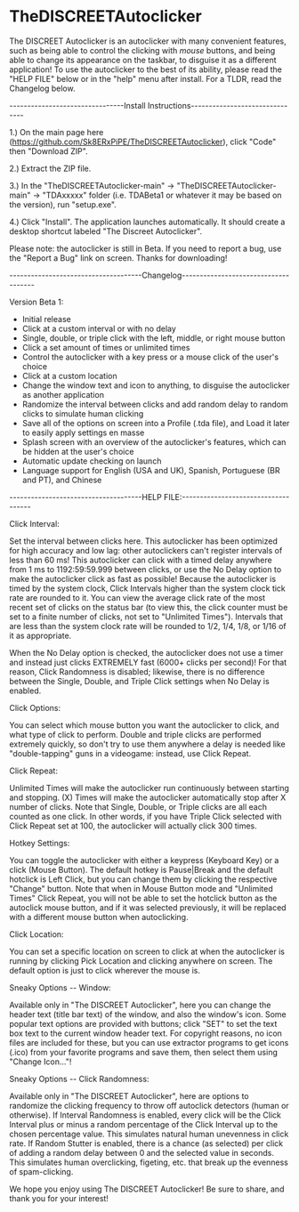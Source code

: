 # TheDISCREETAutoclicker

The DISCREET Autoclicker is an autoclicker with many convenient features, such as being able to control the clicking with *mouse* buttons, and being able to change its appearance on the taskbar, to disguise it as a different application! To use the autoclicker to the best of its ability, please read the "HELP FILE" below or in the "help" menu after install. For a TLDR, read the Changelog below.

--------------------------------Install Instructions-------------------------------

1.) On the main page here (https://github.com/Sk8ERxPiPE/TheDISCREETAutoclicker), click "Code" then "Download ZIP".

2.) Extract the ZIP file.

3.) In the "TheDISCREETAutoclicker-main" -> "TheDISCREETAutoclicker-main" -> "TDAxxxxx" folder (i.e. TDABeta1 or whatever it may be based on the version), run "setup.exe".

4.) Click "Install". The application launches automatically. It should create a desktop shortcut labeled "The Discreet Autoclicker".

Please note: the autoclicker is still in Beta. If you need to report a bug, use the "Report a Bug" link on screen. Thanks for downloading!

-------------------------------------Changelog-------------------------------------

Version Beta 1:
- Initial release
- Click at a custom interval or with no delay
- Single, double, or triple click with the left, middle, or right mouse button
- Click a set amount of times or unlimited times
- Control the autoclicker with a key press or a mouse click of the user's choice
- Click at a custom location
- Change the window text and icon to anything, to disguise the autoclicker as another application
- Randomize the interval between clicks and add random delay to random clicks to simulate human clicking
- Save all of the options on screen into a Profile (.tda file), and Load it later to easily apply settings en masse
- Splash screen with an overview of the autoclicker's features, which can be hidden at the user's choice
- Automatic update checking on launch
- Language support for English (USA and UK), Spanish, Portuguese (BR and PT), and Chinese

-------------------------------------HELP FILE:------------------------------------

Click Interval:

Set the interval between clicks here. This autoclicker has been optimized for high accuracy and low lag: other autoclickers can't register intervals of less than 60 ms! This autoclicker can click with a timed delay anywhere from 1 ms to 1192:59:59.999 between clicks, or use the No Delay option to make the autoclicker click as fast as possible! Because the autoclicker is timed by the system clock, Click Intervals higher than the system clock tick rate are rounded to it. You can view the average click rate of the most recent set of clicks on the status bar (to view this, the click counter must be set to a finite number of clicks, not set to "Unlimited Times"). Intervals that are less than the system clock rate will be rounded to 1/2, 1/4, 1/8, or 1/16 of it as appropriate.

When the No Delay option is checked, the autoclicker does not use a timer and instead just clicks EXTREMELY fast (6000+ clicks per second)! For that reason, Click Randomness is disabled; likewise, there is no difference between the Single, Double, and Triple Click settings when No Delay is enabled.


Click Options:

You can select which mouse button you want the autoclicker to click, and what type of click to perform. Double and triple clicks are performed extremely quickly, so don't try to use them anywhere a delay is needed like "double-tapping" guns in a videogame: instead, use Click Repeat.


Click Repeat:

Unlimited Times will make the autoclicker run continuously between starting and stopping. (X) Times will make the autoclicker automatically stop after X number of clicks. Note that Single, Double, or Triple clicks are all each counted as one click. In other words, if you have Triple Click selected with Click Repeat set at 100, the autoclicker will actually click 300 times.


Hotkey Settings:

You can toggle the autoclicker with either a keypress (Keyboard Key) or a click (Mouse Button). The default hotkey is Pause|Break and the default hotclick is Left Click, but you can change them by clicking the respective "Change" button. Note that when in Mouse Button mode and "Unlimited Times" Click Repeat, you will not be able to set the hotclick button as the autoclick mouse button, and if it was selected previously, it will be replaced with a different mouse button when autoclicking.


Click Location:

You can set a specific location on screen to click at when the autoclicker is running by clicking Pick Location and clicking anywhere on screen. The default option is just to click wherever the mouse is.


Sneaky Options -- Window:

Available only in "The DISCREET Autoclicker", here you can change the header text (title bar text) of the window, and also the window's icon. Some popular text options are provided with buttons; click "SET" to set the text box text to the current window header text. For copyright reasons, no icon files are included for these, but you can use extractor programs to get icons (.ico) from your favorite programs and save them, then select them using "Change Icon..."!


Sneaky Options -- Click Randomness:

Available only in "The DISCREET Autoclicker", here are options to randomize the clicking frequency to throw off autoclick detectors (human or otherwise). If Interval Randomness is enabled, every click will be the Click Interval plus or minus a random percentage of the Click Interval up to the chosen percentage value. This simulates natural human unevenness in click rate. If Random Stutter is enabled, there is a chance (as selected) per click of adding a random delay between 0 and the selected value in seconds. This simulates human overclicking, figeting, etc. that break up the evenness of spam-clicking.


We hope you enjoy using The DISCREET Autoclicker! Be sure to share, and thank you for your interest!
